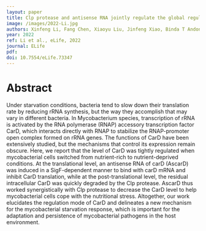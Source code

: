 ```yaml
---
layout: paper
title: Clp protease and antisense RNA jointly regulate the global regulator CarD to mediate mycobacterial starvation response
image: /images/2022-Li.jpg
authors: Xinfeng Li, Fang Chen, Xiaoyu Liu, Jinfeng Xiao, Binda T Andongma, Qing Tang, Xiaojian Cao, Shan-Ho Chou, Michael Y Galperin, Jin He.
year: 2022
ref: Li et al., eLife, 2022
journal: ELife
pdf: 
doi: 10.7554/eLife.73347
---
```


# Abstract

Under starvation conditions, bacteria tend to slow down their translation rate by reducing rRNA synthesis, but the way they accomplish that may vary in different bacteria. In Mycobacterium species, transcription of rRNA is activated by the RNA polymerase (RNAP) accessory transcription factor CarD, which interacts directly with RNAP to stabilize the RNAP-promoter open complex formed on rRNA genes. The functions of CarD have been extensively studied, but the mechanisms that control its expression remain obscure. Here, we report that the level of CarD was tightly regulated when mycobacterial cells switched from nutrient-rich to nutrient-deprived conditions. At the translational level, an antisense RNA of carD (AscarD) was induced in a SigF-dependent manner to bind with carD mRNA and inhibit CarD translation, while at the post-translational level, the residual intracellular CarD was quickly degraded by the Clp protease. AscarD thus worked synergistically with Clp protease to decrease the CarD level to help mycobacterial cells cope with the nutritional stress. Altogether, our work elucidates the regulation mode of CarD and delineates a new mechanism for the mycobacterial starvation response, which is important for the adaptation and persistence of mycobacterial pathogens in the host environment.


